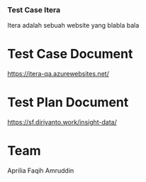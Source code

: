 ### Test Case Itera

Itera adalah sebuah website yang blabla bala

# Test Case Document
https://itera-qa.azurewebsites.net/

# Test Plan Document
https://sf.diriyanto.work/insight-data/

# Team
Aprilia
Faqih Amruddin